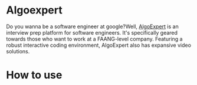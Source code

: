 # Algoexpert
Do you wanna be a software engineer at google?Well, [AlgoExpert](https://www.algoexpert.io/product) is an interview prep platform for software engineers. It's specifically geared towards those who want to work at a FAANG-level company. Featuring a robust interactive coding environment, AlgoExpert also has expansive video solutions.

# How to use


